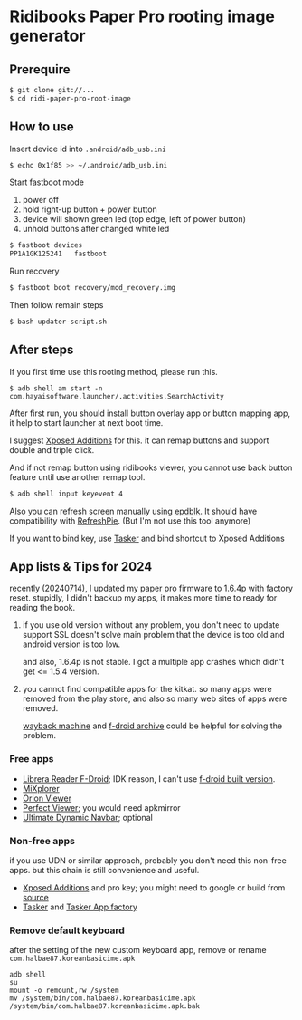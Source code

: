 # Ridibooks Paper Pro rooting image generator

## Prerequire
```bash
$ git clone git://...
$ cd ridi-paper-pro-root-image
```

## How to use
Insert device id into `.android/adb_usb.ini`

```bash
$ echo 0x1f85 >> ~/.android/adb_usb.ini
```

Start fastboot mode

1. power off
2. hold right-up button + power button
3. device will shown green led (top edge, left of power button)
4. unhold buttons after changed white led

```bash
$ fastboot devices
PP1A1GK125241   fastboot
```

Run recovery
```bash
$ fastboot boot recovery/mod_recovery.img
```

Then follow remain steps

```bash
$ bash updater-script.sh
```

## After steps
If you first time use this rooting method, please run this.

```
$ adb shell am start -n com.hayaisoftware.launcher/.activities.SearchActivity
```

After first run, you should install button overlay app or button mapping app, it help
to start launcher at next boot time.

I suggest [Xposed Additions][xposed_add] for this. it can remap buttons and support double
and triple click.

[xposed_add]: https://play.google.com/store/apps/details?id=com.spazedog.xposed.additionsgb

And if not remap button using ridibooks viewer, you cannot use back button feature until use
another remap tool.

```bash
$ adb shell input keyevent 4
```

Also you can refresh screen manually using [epdblk][epdblk]. It should have compatibility with
[RefreshPie][RefreshPie]. (But I'm not use this tool anymore)

If you want to bind key, use [Tasker][tasker] and bind shortcut to Xposed Additions

[epdblk]: https://github.com/d3m3vilurr/epdblk
[RefreshPie]: https://github.com/ztoday21/refreshPie
[tasker]: https://play.google.com/store/apps/details?id=net.dinglisch.android.taskerm

## App lists & Tips for 2024
recently (20240714), I updated my paper pro firmware to 1.6.4p with factory reset.
stupidly, I didn't backup my apps, it makes more time to ready for reading the book.

1. if you use old version without any problem, you don't need to update
    support SSL doesn't solve main problem that the device is too old and android version is too low.

    and also, 1.6.4p is not stable. I got a multiple app crashes which didn't get <= 1.5.4 version.

2. you cannot find compatible apps for the kitkat. so many apps were removed from the play store,
    and also so many web sites of apps were removed.

    [wayback machine][archive] and [f-droid archive][fd-archive] could be helpful for solving the problem.

[archive]: https://web.archive.org/
[fd-archive]: https://apt.izzysoft.de/fdroid/index.php?repo=archive

### Free apps
- [Librera Reader F-Droid][librera]; IDK reason, I can't use [f-droid built version][librera-fd].
- [MiXplorer][mix]
- [Orion Viewer][orion]
- [Perfect Viewer][perfect]; you would need apkmirror
- [Ultimate Dynamic Navbar][udn]; optional

### Non-free apps
if you use UDN or similar approach, probably you don't need this non-free apps.
but this chain is still convenience and useful.

- [Xposed Additions][xposed_add] and pro key; you might need to google or build from [source][xposed_add_source]
- [Tasker][tasker] and [Tasker App factory][tasker-appfactory]

[librera]: https://github.com/foobnix/LibreraReader/releases
[Librera-fd]: https://f-droid.org/packages/com.foobnix.pro.pdf.reader/
[mix]: https://mixplorer.com
[orion]: https://f-droid.org/en/packages/universe.constellation.orion.viewer/
[perfect]: https://play.google.com/store/apps/details?id=com.rookiestudio.perfectviewer&hl=en_US
[udn]: https://xdaforums.com/t/app-4-0-ultimate-dynamic-navbar.2270198/
[xposed_add_source]: https://github.com/SpazeDog/xposed-additions
[tasker-appfactory]: https://play.google.com/store/apps/details?id=net.dinglisch.android.appfactory&hl=en

### Remove default keyboard
after the setting of the new custom keyboard app, remove or rename `com.halbae87.koreanbasicime.apk`

```
adb shell
su
mount -o remount,rw /system
mv /system/bin/com.halbae87.koreanbasicime.apk /system/bin/com.halbae87.koreanbasicime.apk.bak
```
